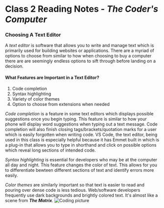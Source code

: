 # Class 2 Reading Notes - *The Coder's Computer*

### Choosing A Text Editor

A *text editor* is software that allows you to write and manage text which is primarily used for building websites or applications. There are a myriad of options to choose from similar to how when choosing to buy a computer there are are seemingly endless options to sift through before landing on a decision. 

#### **What Features are Important in a Text Editor?**

1. Code completion
2. Syntax highlighting
3. Variety of color themes
4. Option to choose from extensions when needed

*Code completion* is a feature in some text editors which displays possible suggestions once you begin typing. This feature is similar to how your phone will display word suggestions when typing out a text message. Code completion will also finish closing tags/brackets/quotation marks for a user which is easily forgotten when writing code. VS Code, the text editor, being used in this class is especially helpful because it has Emmet built in which is a plug-in that allows you to type in shorthand and click on possible options which reveal long sections of intended code. 

*Syntax highlighting* is essential for developers who may be at the computer all day and night. This feature changes the color of text. This allows for you to differentiate bewteen different sections of text and identify errors more easily. 

*Color themes* are similarly important so that text is easier to read and pouring over dense code is less tedious. Web/software developers frequently use dark backgrounds and brightly colored text. It's almost like a scene from ***The Matrix***. ![Coding picture](https://www.indiewire.com/wp-content/uploads/2017/10/matrix-code.jpg)
